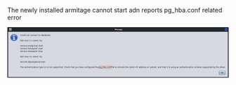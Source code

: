 The newly installed armitage cannot start adn reports pg_hba.conf related error

<img src="imgs/armitage-pg_hba-error.png">

